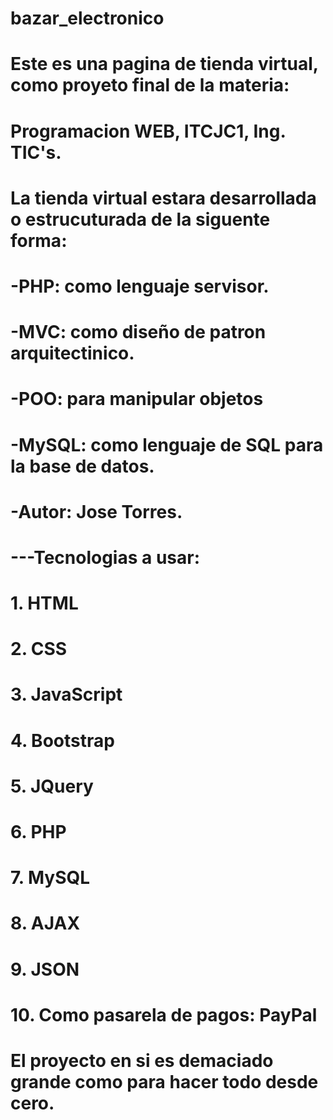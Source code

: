 # bazar_electronico
# Este es una pagina de tienda virtual, como proyeto final de la materia:
# Programacion WEB, ITCJC1, Ing. TIC's.
# La tienda virtual estara desarrollada o estrucuturada de la siguente forma:
# -PHP: como lenguaje servisor.
# -MVC: como diseño de patron arquitectinico.
# -POO: para manipular objetos
# -MySQL: como lenguaje de SQL para la base de datos.
# -Autor: Jose Torres.
#
# ---Tecnologias a usar:
# 1. HTML
# 2. CSS
# 3. JavaScript
# 4. Bootstrap
# 5. JQuery
# 6. PHP
# 7. MySQL
# 8. AJAX
# 9. JSON
# 10. Como pasarela de pagos: PayPal

# El proyecto en si es demaciado grande como para hacer todo desde cero.